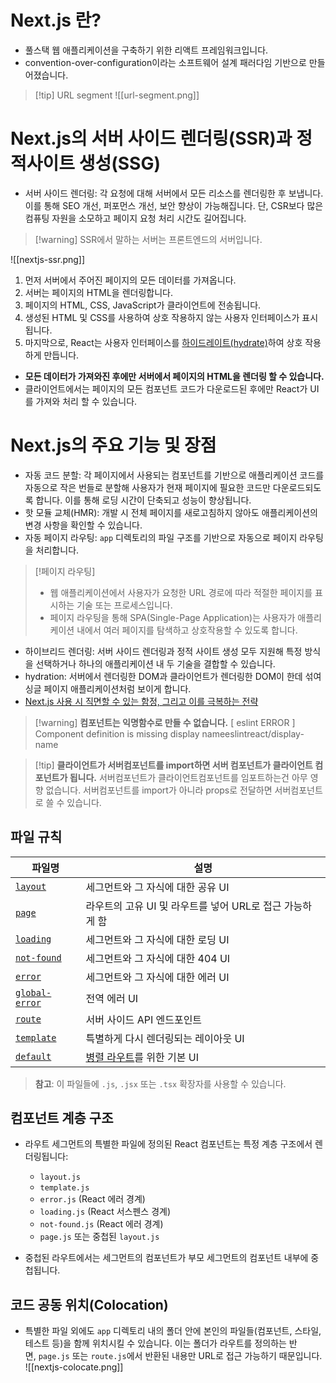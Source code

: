 # Next.js 란?
- 풀스택 웹 애플리케이션을 구축하기 위한 리액트 프레임워크입니다.
- convention-over-configuration이라는 소프트웨어 설계 패러다임 기반으로 만들어졌습니다.

> [!tip] URL segment
> ![[url-segment.png]] 
# Next.js의 서버 사이드 렌더링(SSR)과 정적사이트 생성(SSG)
- 서버 사이드 렌더링: 각 요청에 대해 서버에서 모든 리소스를 렌더링한 후 보냅니다. 이를 통해 SEO 개선, 퍼포먼스 개선, 보안 향상이 가능해집니다.
  단, CSR보다 많은 컴퓨팅 자원을 소모하고 페이지 요청 처리 시간도 길어집니다.
> [!warning] SSR에서 말하는 서버는 프론트엔드의 서버입니다.

![[nextjs-ssr.png]]
1. 먼저 서버에서 주어진 페이지의 모든 데이터를 가져옵니다.
2. 서버는 페이지의 HTML을 렌더링합니다.
3. 페이지의 HTML, CSS, JavaScript가 클라이언트에 전송됩니다.
4. 생성된 HTML 및 CSS를 사용하여 상호 작용하지 않는 사용자 인터페이스가 표시됩니다.
5. 마지막으로, React는 사용자 인터페이스를 [하이드레이트(hydrate)](https://react.dev/reference/react-dom/client/hydrateRoot#hydrating-server-rendered-html)하여 상호 작용하게 만듭니다.
- **모든 데이터가 가져와진 후에만 서버에서 페이지의 HTML을 렌더링 할 수 있습니다.** 
- 클라이언트에서는 페이지의 모든 컴포넌트 코드가 다운로드된 후에만 React가 UI를 가져와 처리 할 수 있습니다.
# Next.js의 주요 기능 및 장점
- 자동 코드 분할: 각 페이지에서 사용되는 컴포넌트를 기반으로 애플리케이션 코드를 자동으로 작은 번들로 분할해 사용자가 현재 페이지에 필요한 코드만 다운로드되도록 합니다. 이를 통해  로딩 시간이 단축되고 성능이 향상됩니다.
- 핫 모듈 교체(HMR): 개발 시 전체 페이지를 새로고침하지 않아도 애플리케이션의 변경 사항을 확인할 수 있습니다.
- 자동 페이지 라우팅: `app` 디렉토리의 파일 구조를 기반으로 자동으로 페이지 라우팅을 처리합니다.
> [!페이지 라우팅]
> - 웹 애플리케이션에서 사용자가 요청한 URL 경로에 따라 적절한 페이지를 표시하는 기술 또는 프로세스입니다.
> - 페이지 라우팅을 통해 SPA(Single-Page Application)는 사용자가 애플리케이션 내에서 여러 페이지를 탐색하고 상호작용할 수 있도록 합니다.

- 하이브리드 렌더링: 서버 사이드 렌더링과 정적 사이트 생성 모두 지원해 특정 방식을 선택하거나 하나의 애플리케이션 내 두 기술을 결합할 수 있습니다.
- hydration: 서버에서 렌더링한 DOM과 클라이언트가 렌더링한 DOM이 한데 섞여 싱글 페이지 애플리케이션처럼 보이게 합니다. 
- [Next.js 사용 시 직면할 수 있는 함정, 그리고 이를 극복하는 전략](https://reactnext-central.xyz/blog/nextjs-challenges)

> [!warning] **컴포넌트는 익명함수로 만들 수 없습니다.**
> \[ eslint ERROR ] Component definition is missing display nameeslintreact/display-name

> [!tip] **클라이언트가 서버컴포넌트를 import하면 서버 컴포넌트가 클라이언트 컴포넌트가 됩니다.** 
> 서버컴포넌트가 클라이언트컴포넌트를 임포트하는건 아무 영향 없습니다.
> 서버컴포넌트를 import가 아니라 props로 전달하면 서버컴포넌트로 쓸 수 있습니다.
## 파일 규칙

| 파일명                                                                                                                    | 설명                                                                                    |
| ---------------------------------------------------------------------------------------------------------------------- | ------------------------------------------------------------------------------------- |
| [`layout`](https://reactnext-central.xyz/docs/nextjs/routing/pages-and-layouts#%EB%A0%88%EC%9D%B4%EC%95%84%EC%9B%83)   | 세그먼트와 그 자식에 대한 공유 UI                                                                  |
| [`page`](https://reactnext-central.xyz/docs/nextjs/routing/pages-and-layouts#%ED%8E%98%EC%9D%B4%EC%A7%80)              | 라우트의 고유 UI 및 라우트를 넣어 URL로 접근 가능하게 함                                                   |
| [`loading`](https://reactnext-central.xyz/docs/nextjs/routing/loading-ui-and-streaming)                                | 세그먼트와 그 자식에 대한 로딩 UI                                                                  |
| [`not-found`](https://nextjs.orghttps//nextjs.orghttps://nextjs.org/docs/app/api-reference/file-conventions/not-found) | 세그먼트와 그 자식에 대한 404 UI                                                                 |
| [`error`](https://reactnext-central.xyz/docs/nextjs/routing/error-handling)                                            | 세그먼트와 그 자식에 대한 에러 UI                                                                  |
| [`global-error`](https://reactnext-central.xyz/docs/nextjs/routing/error-handling)                                     | 전역 에러 UI                                                                              |
| [`route`](https://reactnext-central.xyz/docs/nextjs/routing/route-handlers)                                            | 서버 사이드 API 엔드포인트                                                                      |
| [`template`](https://reactnext-central.xyz/docs/nextjs/routing/pages-and-layouts#%ED%85%9C%ED%94%8C%EB%A6%BF)          | 특별하게 다시 렌더링되는 레이아웃 UI                                                                 |
| [`default`](https://nextjs.orghttps//nextjs.orghttps://nextjs.org/docs/app/api-reference/file-conventions/default)     | [병렬 라우트](https://reactnext-central.xyz/docs/nextjs/routing/parallel-routes)를 위한 기본 UI |

> **참고**: 이 파일들에 `.js`, `.jsx` 또는 `.tsx` 확장자를 사용할 수 있습니다.

## 컴포넌트 계층 구조
- 라우트 세그먼트의 특별한 파일에 정의된 React 컴포넌트는 특정 계층 구조에서 렌더링됩니다:
	- `layout.js`
	- `template.js`
	- `error.js` (React 에러 경계)
	- `loading.js` (React 서스펜스 경계)
	- `not-found.js` (React 에러 경계)
	- `page.js` 또는 중첩된 `layout.js`

- 중첩된 라우트에서는 세그먼트의 컴포넌트가 부모 세그먼트의 컴포넌트 내부에 중첩됩니다.
## 코드 공동 위치(Colocation)
- 특별한 파일 외에도 `app` 디렉토리 내의 폴더 안에 본인의 파일들(컴포넌트, 스타일, 테스트 등)을 함께 위치시킬 수 있습니다.
  이는 폴더가 라우트를 정의하는 반면, `page.js` 또는 `route.js`에서 반환된 내용만 URL로 접근 가능하기 때문입니다.
	![[nextjs-colocate.png]]
